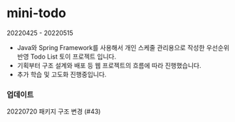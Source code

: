 # mini-todo
20220425 - 20220515
- Java와 Spring Framework를 사용해서 개인 스케줄 관리용으로 작성한 우선순위 반영 Todo List 토이 프로젝트 입니다.
- 기획부터 구조 설계와 배포 등 웹 프로젝트의 흐름에 따라 진행했습니다.
- 추가 학습 및 고도화 진행중입니다.


### 업데이트
20220720 패키지 구조 변경 (#43)
